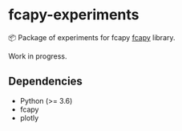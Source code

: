 # fcapy-experiments

📦 Package of experiments for fcapy [fcapy](https://github.com/mikulatomas/fcapy) library.

Work in progress.

## Dependencies

* Python (>= 3.6)
* fcapy
* plotly